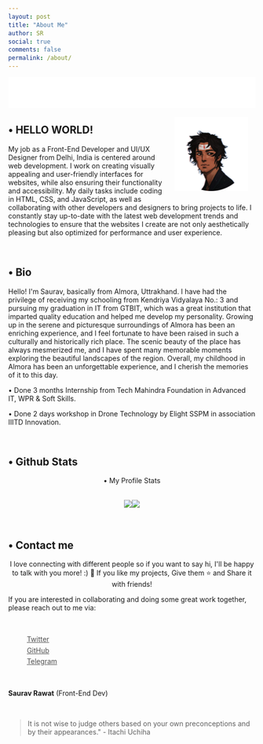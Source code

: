 ```yaml
---
layout: post
title: "About Me"
author: SR
social: true
comments: false
permalink: /about/
---
```


<img src="https://raw.githubusercontent.com/SauRavRwT/blog/master/_posts/images/stalker.svg" alt="Stalker">
<br>

<center>
<img src="https://raw.githubusercontent.com/SauRavRwT/blog/master/_posts/images/profile-pic.png" alt="SR" align="right" style="width: 30%; height: 30%; margin:15px">
</center> 

<h2>• HELLO WORLD!</h2>
<p>My job as a Front-End Developer and UI/UX Designer from Delhi, India is centered around web development. I work on creating visually appealing and user-friendly interfaces for websites, while also ensuring their functionality and accessibility. My daily tasks include coding in HTML, CSS, and JavaScript, as well as collaborating with other developers and designers to bring projects to life. I constantly stay up-to-date with the latest web development trends and technologies to ensure that the websites I create are not only aesthetically pleasing but also optimized for performance and user experience.</p>
<br>

<h2>• Bio</h2>
<p>Hello! I'm Saurav, basically from Almora, Uttrakhand. I have had the privilege of receiving my schooling from Kendriya Vidyalaya No.: 3 and pursuing my graduation in IT from GTBIT, which was a great institution that imparted quality education and helped me develop my personality. Growing up in the serene and picturesque surroundings of Almora has been an enriching experience, and I feel fortunate to have been raised in such a culturally and historically rich place. The scenic beauty of the place has always mesmerized me, and I have spent many memorable moments exploring the beautiful landscapes of the region. Overall, my childhood in Almora has been an unforgettable experience, and I cherish the memories of it to this day.</p>

<p>• Done 3 months Internship from Tech Mahindra Foundation in Advanced IT, WPR & Soft Skills.</p> 
<p>• Done 2 days workshop in Drone Technology by Elight SSPM in association IIITD Innovation.
</p>
<br>

<h2>• Github Stats</h2>
<brs>
  <div align="center">
    <summary>• My Profile Stats</summary><br>

<img src="https://github-readme-stats.vercel.app/api?username=SauRavRwT&show_icons=true&theme=transparent&title_color=537188&text_color=E1D4BB&icon_color=CBB279&hide_border=true"><img src="https://github-readme-streak-stats.herokuapp.com?user=SauRavRwT&amp;hide_border=true&amp;dates=537188&amp;currStreakNum=CBB279&amp;sideLabels=E1D4BB&amp;sideNums=537188&amp;fire=CBB279&amp;stroke=537188&amp;ring=537188&amp;background=FFFFFF00">
  </div>
<br>


<h2>• Contact me</h2>
<p align="center">I love connecting with different people so if you want to say hi, I'll be happy to talk with you more! :)
💙 If you like my projects, Give them ⭐ and Share it with friends!</p>
<p>If you are interested in collaborating and doing some great work together, please reach out to me via:</p>
<br>

<div class="contact-buttons" style="line-height:160%;margin-left:30px;margin-top:10px">
<p>
<i class="fa fa-twitter"></i> &nbsp; <a href="#" target="_blank" style="color:#515151;">Twitter<br></a> 
<i class="fa fa-github" style="font-size:1em"></i> &nbsp; <a href="https://github.com/SauRavRwT/" target="_blank" style="color:#515151;">GitHub<br></a> 
<i class="fa fa-telegram" style="font-size:1em"></i> &nbsp; <a href="#" target="_blank" style="color:#515151;">Telegram<br></a>
</p>
</div>
<br>

**Saurav Rawat** (Front-End Dev)

<br>

<blockquote> It is not wise to judge others based on your own preconceptions and by their appearances." - Itachi Uchiha</blockquote>
